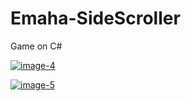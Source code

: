 # Emaha-SideScroller
Game on C#

<a href="https://ibb.co/xtRtRKhc"><img src="https://i.ibb.co/gLBLBbyX/image-4.png" alt="image-4" border="0"></a>

<a href="https://ibb.co/mrfcwMML"><img src="https://i.ibb.co/KcTrk33M/image-5.png" alt="image-5" border="0"></a>
